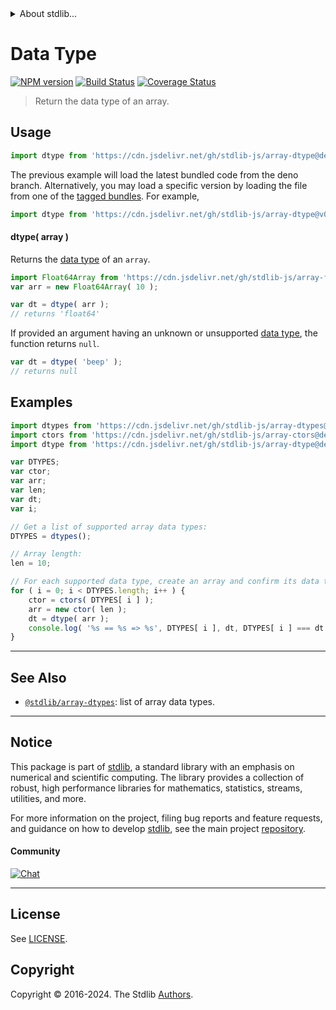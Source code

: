 <!--

@license Apache-2.0

Copyright (c) 2018 The Stdlib Authors.

Licensed under the Apache License, Version 2.0 (the "License");
you may not use this file except in compliance with the License.
You may obtain a copy of the License at

   http://www.apache.org/licenses/LICENSE-2.0

Unless required by applicable law or agreed to in writing, software
distributed under the License is distributed on an "AS IS" BASIS,
WITHOUT WARRANTIES OR CONDITIONS OF ANY KIND, either express or implied.
See the License for the specific language governing permissions and
limitations under the License.

-->


<details>
  <summary>
    About stdlib...
  </summary>
  <p>We believe in a future in which the web is a preferred environment for numerical computation. To help realize this future, we've built stdlib. stdlib is a standard library, with an emphasis on numerical and scientific computation, written in JavaScript (and C) for execution in browsers and in Node.js.</p>
  <p>The library is fully decomposable, being architected in such a way that you can swap out and mix and match APIs and functionality to cater to your exact preferences and use cases.</p>
  <p>When you use stdlib, you can be absolutely certain that you are using the most thorough, rigorous, well-written, studied, documented, tested, measured, and high-quality code out there.</p>
  <p>To join us in bringing numerical computing to the web, get started by checking us out on <a href="https://github.com/stdlib-js/stdlib">GitHub</a>, and please consider <a href="https://opencollective.com/stdlib">financially supporting stdlib</a>. We greatly appreciate your continued support!</p>
</details>

# Data Type

[![NPM version][npm-image]][npm-url] [![Build Status][test-image]][test-url] [![Coverage Status][coverage-image]][coverage-url] <!-- [![dependencies][dependencies-image]][dependencies-url] -->

> Return the data type of an array.

<!-- Section to include introductory text. Make sure to keep an empty line after the intro `section` element and another before the `/section` close. -->

<section class="intro">

</section>

<!-- /.intro -->

<!-- Package usage documentation. -->



<section class="usage">

## Usage

```javascript
import dtype from 'https://cdn.jsdelivr.net/gh/stdlib-js/array-dtype@deno/mod.js';
```
The previous example will load the latest bundled code from the deno branch. Alternatively, you may load a specific version by loading the file from one of the [tagged bundles](https://github.com/stdlib-js/array-dtype/tags). For example,

```javascript
import dtype from 'https://cdn.jsdelivr.net/gh/stdlib-js/array-dtype@v0.2.0-deno/mod.js';
```

#### dtype( array )

Returns the [data type][@stdlib/array/dtypes] of an `array`.

```javascript
import Float64Array from 'https://cdn.jsdelivr.net/gh/stdlib-js/array-float64@deno/mod.js';
var arr = new Float64Array( 10 );

var dt = dtype( arr );
// returns 'float64'
```

If provided an argument having an unknown or unsupported [data type][@stdlib/array/dtypes], the function returns `null`.

```javascript
var dt = dtype( 'beep' );
// returns null
```

</section>

<!-- /.usage -->

<!-- Package usage notes. Make sure to keep an empty line after the `section` element and another before the `/section` close. -->

<section class="notes">

</section>

<!-- /.notes -->

<!-- Package usage examples. -->

<section class="examples">

## Examples

<!-- eslint-disable stdlib/new-cap-error -->

<!-- eslint no-undef: "error" -->

```javascript
import dtypes from 'https://cdn.jsdelivr.net/gh/stdlib-js/array-dtypes@deno/mod.js';
import ctors from 'https://cdn.jsdelivr.net/gh/stdlib-js/array-ctors@deno/mod.js';
import dtype from 'https://cdn.jsdelivr.net/gh/stdlib-js/array-dtype@deno/mod.js';

var DTYPES;
var ctor;
var arr;
var len;
var dt;
var i;

// Get a list of supported array data types:
DTYPES = dtypes();

// Array length:
len = 10;

// For each supported data type, create an array and confirm its data type...
for ( i = 0; i < DTYPES.length; i++ ) {
    ctor = ctors( DTYPES[ i ] );
    arr = new ctor( len );
    dt = dtype( arr );
    console.log( '%s == %s => %s', DTYPES[ i ], dt, DTYPES[ i ] === dt );
}
```

</section>

<!-- /.examples -->

<!-- Section to include cited references. If references are included, add a horizontal rule *before* the section. Make sure to keep an empty line after the `section` element and another before the `/section` close. -->

<section class="references">

</section>

<!-- /.references -->

<!-- Section for related `stdlib` packages. Do not manually edit this section, as it is automatically populated. -->

<section class="related">

* * *

## See Also

-   <span class="package-name">[`@stdlib/array-dtypes`][@stdlib/array/dtypes]</span><span class="delimiter">: </span><span class="description">list of array data types.</span>

</section>

<!-- /.related -->

<!-- Section for all links. Make sure to keep an empty line after the `section` element and another before the `/section` close. -->


<section class="main-repo" >

* * *

## Notice

This package is part of [stdlib][stdlib], a standard library with an emphasis on numerical and scientific computing. The library provides a collection of robust, high performance libraries for mathematics, statistics, streams, utilities, and more.

For more information on the project, filing bug reports and feature requests, and guidance on how to develop [stdlib][stdlib], see the main project [repository][stdlib].

#### Community

[![Chat][chat-image]][chat-url]

---

## License

See [LICENSE][stdlib-license].


## Copyright

Copyright &copy; 2016-2024. The Stdlib [Authors][stdlib-authors].

</section>

<!-- /.stdlib -->

<!-- Section for all links. Make sure to keep an empty line after the `section` element and another before the `/section` close. -->

<section class="links">

[npm-image]: http://img.shields.io/npm/v/@stdlib/array-dtype.svg
[npm-url]: https://npmjs.org/package/@stdlib/array-dtype

[test-image]: https://github.com/stdlib-js/array-dtype/actions/workflows/test.yml/badge.svg?branch=v0.2.0
[test-url]: https://github.com/stdlib-js/array-dtype/actions/workflows/test.yml?query=branch:v0.2.0

[coverage-image]: https://img.shields.io/codecov/c/github/stdlib-js/array-dtype/main.svg
[coverage-url]: https://codecov.io/github/stdlib-js/array-dtype?branch=main

<!--

[dependencies-image]: https://img.shields.io/david/stdlib-js/array-dtype.svg
[dependencies-url]: https://david-dm.org/stdlib-js/array-dtype/main

-->

[chat-image]: https://img.shields.io/gitter/room/stdlib-js/stdlib.svg
[chat-url]: https://app.gitter.im/#/room/#stdlib-js_stdlib:gitter.im

[stdlib]: https://github.com/stdlib-js/stdlib

[stdlib-authors]: https://github.com/stdlib-js/stdlib/graphs/contributors

[umd]: https://github.com/umdjs/umd
[es-module]: https://developer.mozilla.org/en-US/docs/Web/JavaScript/Guide/Modules

[deno-url]: https://github.com/stdlib-js/array-dtype/tree/deno
[deno-readme]: https://github.com/stdlib-js/array-dtype/blob/deno/README.md
[umd-url]: https://github.com/stdlib-js/array-dtype/tree/umd
[umd-readme]: https://github.com/stdlib-js/array-dtype/blob/umd/README.md
[esm-url]: https://github.com/stdlib-js/array-dtype/tree/esm
[esm-readme]: https://github.com/stdlib-js/array-dtype/blob/esm/README.md
[branches-url]: https://github.com/stdlib-js/array-dtype/blob/main/branches.md

[stdlib-license]: https://raw.githubusercontent.com/stdlib-js/array-dtype/main/LICENSE

<!-- <related-links> -->

[@stdlib/array/dtypes]: https://github.com/stdlib-js/array-dtypes/tree/deno

<!-- </related-links> -->

</section>

<!-- /.links -->
